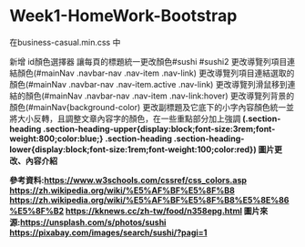 # Week1-HomeWork-Bootstrap

在business-casual.min.css 中

新增 id顏色選擇器 讓每頁的標題統一更改顏色#sushi #sushi2
更改導覽列項目連結顏色(#mainNav .navbar-nav .nav-item .nav-link)
更改導覽列項目連結選取的顏色(#mainNav .navbar-nav .nav-item.active .nav-link)
更改導覽列滑鼠移到連結的顏色(#mainNav .navbar-nav .nav-item .nav-link:hover)
更改導覽列背景的顏色(#mainNav{background-color)
更改副標題及它底下的小字內容顏色統一並將大小反轉，且調整文章內容字的顏色，在一些重點部分加上強調<strong>
(.section-heading .section-heading-upper{display:block;font-size:3rem;font-weight:800;color:blue;}
 .section-heading .section-heading-lower{display:block;font-size:1rem;font-weight:100;color:red})
圖片更改、內容介紹






參考資料:https://www.w3schools.com/cssref/css_colors.asp
         https://zh.wikipedia.org/wiki/%E5%AF%BF%E5%8F%B8
         https://zh.wikipedia.org/wiki/%E5%AF%BF%E5%8F%B8%E5%8E%86%E5%8F%B2
         https://kknews.cc/zh-tw/food/n358epg.html
圖片來源:https://unsplash.com/s/photos/sushi
         https://pixabay.com/images/search/sushi/?pagi=1